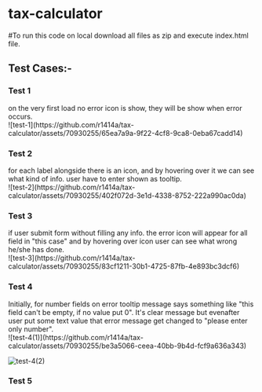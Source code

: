 # tax-calculator

#To run this code on local download all files as zip and execute index.html file.


<h2>Test Cases:-</h2>

<h3><b>Test 1</b></h3>
on the very first load no error icon is show, they will be show when error occurs.
<br/>
![test-1](https://github.com/r1414a/tax-calculator/assets/70930255/65ea7a9a-9f22-4cf8-9ca8-0eba67cadd14)


<h3><b>Test 2</b></h3>
for each label alongside there is an icon, and by hovering over it we can see what kind of info. user have to enter shown as tooltip.
<br/>
![test-2](https://github.com/r1414a/tax-calculator/assets/70930255/402f072d-3e1d-4338-8752-222a990ac0da)


<h3><b>Test 3</b></h3>
if user submit form without filling any info. the error icon will appear for all field in "this case" and by hovering over icon user can see what wrong he/she has done.
<br/>
![test-3](https://github.com/r1414a/tax-calculator/assets/70930255/83cf1211-30b1-4725-87fb-4e893bc3dcf6)


<h3><b>Test 4</b></h3>
Initially, for number fields on error tooltip message says something like "this field can't be empty, if no value put 0". It's clear message but evenafter user put some text value that error message get changed to "please enter only number".
<br/>
![test-4(1)](https://github.com/r1414a/tax-calculator/assets/70930255/be3a5066-ceea-40bb-9b4d-fcf9a636a343)

![test-4(2)](https://github.com/r1414a/tax-calculator/assets/70930255/2288f3e5-ae2c-42e4-87ea-e42e3e807c67)



<h3><b>Test 5</b></h3>
